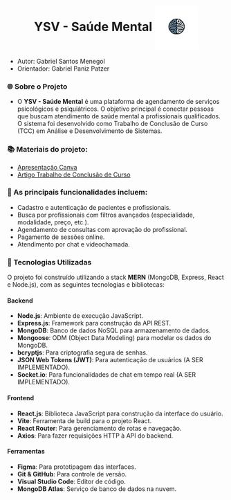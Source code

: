 <div align="center">
    <h1>YSV - Saúde Mental <img src="frontEnd/logoYSV.png" alt="Logo do YSV" width="100" style="vertical-align: middle;"/></h1>

</div>


- Autor: Gabriel Santos Menegol
- Orientador: Gabriel Paniz Patzer

### 🌐 Sobre o Projeto

- O **YSV - Saúde Mental** é uma plataforma de agendamento de serviços psicológicos e psiquiátricos. O objetivo principal é conectar pessoas que buscam atendimento de saúde mental a profissionais qualificados. O sistema foi desenvolvido como Trabalho de Conclusão de Curso (TCC) em Análise e Desenvolvimento de Sistemas.

### 📚 Materiais do projeto: <br>
- [Apresentação Canva](LinkCanva)
- [Artigo Trabalho de Conclusão de Curso](LinkDoc)

### 🔨 As principais funcionalidades incluem:
- Cadastro e autenticação de pacientes e profissionais.
- Busca por profissionais com filtros avançados (especialidade, modalidade, preço, etc.).
- Agendamento de consultas com aprovação do profissional.
- Pagamento de sessões online.
- Atendimento por chat e videochamada.

### 🚀 Tecnologias Utilizadas

O projeto foi construído utilizando a stack **MERN** (MongoDB, Express, React e Node.js), com as seguintes tecnologias e bibliotecas:

#### Backend
- **Node.js**: Ambiente de execução JavaScript.
- **Express.js**: Framework para construção da API REST.
- **MongoDB**: Banco de dados NoSQL para armazenamento de dados.
- **Mongoose**: ODM (Object Data Modeling) para modelar os dados do MongoDB.
- **bcryptjs**: Para criptografia segura de senhas.
- **JSON Web Tokens (JWT)**: Para autenticação de usuários (A SER IMPLEMENTADO).
- **Socket.io**: Para funcionalidades de chat em tempo real (A SER IMPLEMENTADO).

#### Frontend
- **React.js**: Biblioteca JavaScript para construção da interface do usuário.
- **Vite**: Ferramenta de build para o projeto React.
- **React Router**: Para gerenciamento de rotas e navegação.
- **Axios**: Para fazer requisições HTTP à API do backend.

#### Ferramentas
- **Figma**: Para prototipagem das interfaces.
- **Git & GitHub**: Para controle de versão.
- **Visual Studio Code**: Editor de código.
- **MongoDB Atlas**: Serviço de banco de dados na nuvem.
